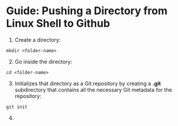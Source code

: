 # Guide: Pushing a Directory from Linux Shell to Github 
1. Create a directory:
```
mkdir <folder-name>
```
2. Go inside the directory:
```
cd <folder-name>
```
3. Initializes that directory as a Git repository by creating a **.git** subdirectory that contains all the necessary Git metadata for the repository:
```
git init
```
4. 
